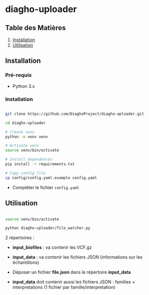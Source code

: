 # diagho-uploader


## Table des Matières

1. [Installation](#installation)
2. [Utilisation](#utilisation)

## Installation

### Pré-requis

- Python 3.x

### Installation

```bash

git clone https://github.com/DiaghoProject/diagho-uploader.git

cd diagho-uploader

# Create venv
python -m venv venv

# Activate venv
source venv/bin/activate

# Install dependences
pip install -r requirements.txt

# Copy config file
cp config/config.yaml.example config.yaml

```

- Compléter le fichier `config.yaml`


## Utilisation

```bash

source venv/bin/activate

python diagho-uploader/file_watcher.py 

```

2 répertoires :
- **input_biofiles** : va contenir les VCF.gz
- **input_data** : va contenir les fichiers JSON (informations sur les échantillons)


- Déposer un fichier **file.json** dans le répertoire **input_data**
- **input_data** doit contenir aussi les fichiers JSON : families + interpretations (1 fichier par famille/interpretation)
